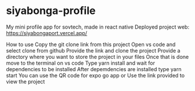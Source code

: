 # siyabonga-profile
My mini profile app for sovtech, made in react native 
Deployed project web: https://siyabongaport.vercel.app/

How to use 
Copy the git clone link from this project 
Open vs code and select clone from github 
Provide the link and clone the project 
Provide a directory where you want to store the project in your files
Once that is done move to the terminal on vs code 
Type yarn install and wait for dependencies to be installed
After depemdencies are installed type yarn start 
You can use the QR code for expo go app or 
Use the link provided to view the project 

